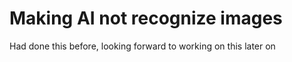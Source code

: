 # Making AI not recognize images
 
Had done this before, looking forward to working on this later on